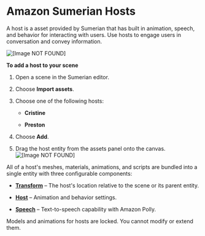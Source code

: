 # Amazon Sumerian Hosts<a name="assets-hosts"></a>

A host is a asset provided by Sumerian that has built in animation, speech, and behavior for interacting with users\. Use hosts to engage users in conversation and convey information\.

![\[Image NOT FOUND\]](http://docs.aws.amazon.com/sumerian/latest/userguide/images/hosts.png)

**To add a host to your scene**

1. Open a scene in the Sumerian editor\.

1. Choose **Import assets**\.

1. Choose one of the following hosts:

   + **Cristine**

   + **Preston**

1. Choose **Add**\.

1. Drag the host entity from the assets panel onto the canvas\.  
![\[Image NOT FOUND\]](http://docs.aws.amazon.com/sumerian/latest/userguide/images/assets-host.png)

All of a host's meshes, materials, animations, and scripts are bundled into a single entity with three configurable components:

+ **[Transform](entities-transform.md)** – The host's location relative to the scene or its parent entity\.

+ **[Host](entities-host.md)** – Animation and behavior settings\.

+ **[Speech](entities-speech.md)** – Text\-to\-speech capability with Amazon Polly\.

Models and animations for hosts are locked\. You cannot modify or extend them\.
